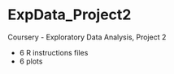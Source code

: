 ExpData_Project2
================

Coursery - Exploratory Data Analysis, Project 2

* 6 R instructions files
* 6 plots
